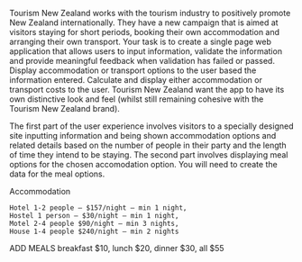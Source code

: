 Tourism New Zealand works with the tourism industry to positively promote New Zealand internationally. They have a new campaign that is aimed at visitors staying for short periods, booking their own accommodation and arranging their own transport.
Your task is to create a single page web application that allows users to input information, validate the information and provide meaningful feedback when validation has failed or passed. Display accommodation or transport options to the user based the information entered. Calculate and display either accommodation or transport costs to the user.
Tourism New Zealand want the app to have its own distinctive look and feel (whilst still remaining cohesive with the Tourism New Zealand brand).

The first part of the user experience involves visitors to a specially designed site inputting information and being shown accommodation options and related details based on the number of people in their party and the length of time they intend to be staying.
The second part involves displaying meal options for the chosen accomodation option. You will need to create the data for the meal options.


Accommodation

    Hotel 1-2 people – $157/night – min 1 night,
    Hostel 1 person – $30/night – min 1 night,
    Motel 2-4 people $90/night – min 3 nights,
    House 1-4 people $240/night – min 2 nights


ADD MEALS
breakfast $10, lunch $20, dinner $30, all $55
